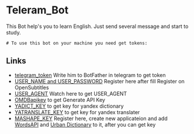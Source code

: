 # Teleram_Bot

This Bot help's you to learn English. Just send several message and start to study.

```ShellSession
# To use this bot on your machine you need get tokens:
```
## Links

- [telegram_token](https://telegram.me/botfather) Write him to BotFather in telegram to get token
- [USER_NAME and USER_PASSWORD](https://www.opensubtitles.org) Register here after fill Register on OpenSubtitles 
- [USER_AGENT](http://trac.opensubtitles.org/projects/opensubtitles/wiki/DevReadFirst) Watch here to get USER_AGENT
- [OMDBapikey](http://www.omdbapi.com/apikey.aspx) to get Generate API Key
- [YADICT_KEY](https://tech.yandex.ru/dictionary/) to get key for yandex dictionary 
- [YATRANSLATE_KEY](https://tech.yandex.ru/translate/) to get key for yandex translater
- [MASHAPE_KEY](market.mashape.com) Register here, create new applicateion and add [WordsAPI](https://market.mashape.com/wordsapi/wordsapi) and [Urban Dictionary](https://market.mashape.com/community/urban-dictionary) to it, after you can get key
